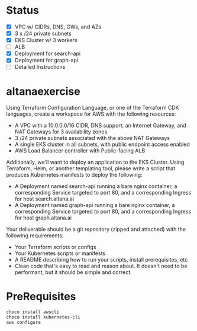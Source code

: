 # Status
- [X] VPC w/ CIDRs, DNS, GWs, and AZs
- [X] 3 x /24 private subnets
- [X] EKS Cluster w/ 3 workers
- [ ] ALB
- [X] Deployment for search-api
- [X] Deployment for graph-api
- [ ] Detailed Instructions

# altanaexercise

Using Terraform Configuration Language, or one of the Terraform CDK languages, create a workspace for AWS with the following resources:
-	A VPC with a 10.0.0.0/16 CIDR, DNS support, an Internet Gateway, and NAT Gateways for 3 availability zones
-	3 /24 private subnets associated with the above NAT Gateways
-	A single EKS cluster in all subnets, with public endpoint access enabled
-	AWS Load Balancer controller with Public-facing ALB
 
Additionally, we'll want to deploy an application to the EKS Cluster. Using Terraform, Helm, or another templating tool, please write a script that produces Kubernetes manifests to deploy the following:
 
-	A Deployment named search-api running a bare nginx container, a corresponding Service targeted to port 80, and a corresponding Ingress for host search.altana.ai
-	A Deployment named graph-api running a bare nginx container, a corresponding Service targeted to port 80, and a corresponding Ingress for host graph.altana.ai

Your deliverable should be a git repository (zipped and attached) with the following requirements:
 
-	Your Terraform scripts or configs
-	Your Kubernetes scripts or manifests
-	A README describing how to run your scripts, install prerequisites, etc
-	Clean code that's easy to read and reason about. It doesn't need to be performant, but it should be simple and correct.

# PreRequisites
```
choco install awscli
choco install kubernetes-cli
aws configure
```



